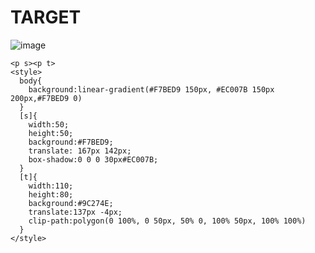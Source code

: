 # TARGET

![image](https://github.com/gaschneider/cssbattle/assets/16023844/17d22f7f-777e-4714-8c1a-6ae9e302f827)

```
<p s><p t>
<style>
  body{
    background:linear-gradient(#F7BED9 150px, #EC007B 150px 200px,#F7BED9 0)
  }
  [s]{
    width:50;
    height:50;
    background:#F7BED9;
    translate: 167px 142px;
    box-shadow:0 0 0 30px#EC007B;
  }
  [t]{
    width:110;
    height:80;
    background:#9C274E;
    translate:137px -4px;
    clip-path:polygon(0 100%, 0 50px, 50% 0, 100% 50px, 100% 100%)
  }
</style>
```
